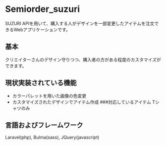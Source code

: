 # Semiorder_suzuri
SUZURI APIを用いて、購入する人がデザインを一部変更したアイテムを注文できるWebアプリケーションです。   

## 基本
クリエイターさんのデザイン守りつつ、購入者の方がある程度のカスタマイズができます。
## 現状実装されている機能
- カラーパレットを用いた画像の色変更
- カスタマイズされたデザインでアイテム作成
###対応しているアイテム
Tシャツのみ
## 言語およびフレームワーク
Laravel(php), Bulma(sass), JQuery(javascript)
